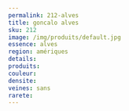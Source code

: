 ```yaml
---
permalink: 212-alves
title: goncalo alves
sku: 212
image: /img/produits/default.jpg
essence: alves
region: amériques
details: 
produits:
couleur: 
densite: 
veines: sans
rarete: 
---
```

